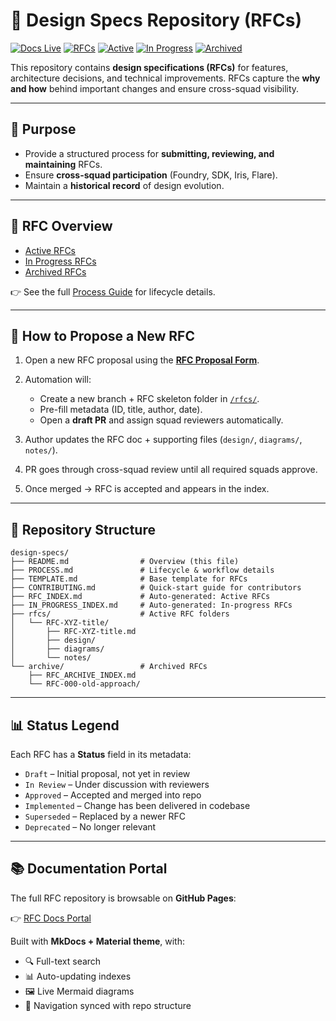 # 📘 Design Specs Repository (RFCs)

[![Docs Live](https://img.shields.io/badge/docs-live-brightgreen)](https://your-org.github.io/design-specs/)
[![RFCs](https://img.shields.io/badge/RFCs-3-blue)](./RFC_INDEX.md)
[![Active](https://img.shields.io/badge/Active-1-green)](./RFC_INDEX.md)
[![In Progress](https://img.shields.io/badge/In%20Progress-1-yellow)](./IN_PROGRESS_INDEX.md)
[![Archived](https://img.shields.io/badge/Archived-1-lightgrey)](./archive/RFC_ARCHIVE_INDEX.md)

This repository contains **design specifications (RFCs)** for features, architecture decisions, and technical improvements.
RFCs capture the **why and how** behind important changes and ensure cross-squad visibility.

---

## 📌 Purpose

* Provide a structured process for **submitting, reviewing, and maintaining** RFCs.
* Ensure **cross-squad participation** (Foundry, SDK, Iris, Flare).
* Maintain a **historical record** of design evolution.

---

## 📑 RFC Overview

* [Active RFCs](./RFC_INDEX.md)
* [In Progress RFCs](./IN_PROGRESS_INDEX.md)
* [Archived RFCs](./archive/RFC_ARCHIVE_INDEX.md)

👉 See the full [Process Guide](./PROCESS.md) for lifecycle details.

---

## 📝 How to Propose a New RFC

1. Open a new RFC proposal using the **[RFC Proposal Form](../../issues/new?template=rfc-proposal.yml)**.
2. Automation will:

   * Create a new branch + RFC skeleton folder in [`/rfcs/`](./rfcs/).
   * Pre-fill metadata (ID, title, author, date).
   * Open a **draft PR** and assign squad reviewers automatically.
3. Author updates the RFC doc + supporting files (`design/`, `diagrams/`, `notes/`).
4. PR goes through cross-squad review until all required squads approve.
5. Once merged → RFC is accepted and appears in the index.

---

## 📂 Repository Structure

```
design-specs/
├── README.md                # Overview (this file)
├── PROCESS.md               # Lifecycle & workflow details
├── TEMPLATE.md              # Base template for RFCs
├── CONTRIBUTING.md          # Quick-start guide for contributors
├── RFC_INDEX.md             # Auto-generated: Active RFCs
├── IN_PROGRESS_INDEX.md     # Auto-generated: In-progress RFCs
├── rfcs/                    # Active RFC folders
│   └── RFC-XYZ-title/
│       ├── RFC-XYZ-title.md
│       ├── design/
│       ├── diagrams/
│       └── notes/
└── archive/                 # Archived RFCs
    ├── RFC_ARCHIVE_INDEX.md
    └── RFC-000-old-approach/
```

---

## 📊 Status Legend

Each RFC has a **Status** field in its metadata:

* `Draft` – Initial proposal, not yet in review
* `In Review` – Under discussion with reviewers
* `Approved` – Accepted and merged into repo
* `Implemented` – Change has been delivered in codebase
* `Superseded` – Replaced by a newer RFC
* `Deprecated` – No longer relevant

---

## 📚 Documentation Portal

The full RFC repository is browsable on **GitHub Pages**:

👉 [RFC Docs Portal](https://your-org.github.io/design-specs/)

Built with **MkDocs + Material theme**, with:

* 🔍 Full-text search
* 📊 Auto-updating indexes
* 🖼️ Live Mermaid diagrams
* 📂 Navigation synced with repo structure


